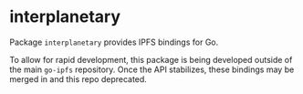# interplanetary

Package `interplanetary` provides IPFS bindings for Go.

To allow for rapid development, this package is being developed outside of the main `go-ipfs` repository. Once the API stabilizes, these bindings may be merged in and this repo deprecated.
